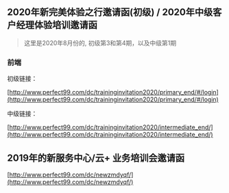 ## 2020年新完美体验之行邀请函(初级) / 2020年中级客户经理体验培训邀请函

> 这里是2020年8月份的, 初级第3和第4期，以及中级第1期

### 前端 

初级链接：

[http://www.perfect99.com/dc/traininginvitation2020/primary_end/#/login](http://www.perfect99.com/dc/traininginvitation2020/primary_end/#/login)

中级链接：

[http://www.perfect99.com/dc/traininginvitation2020/intermediate_end/](http://www.perfect99.com/dc/traininginvitation2020/intermediate_end/)




## 2019年的新服务中心/云+ 业务培训会邀请函

[http://www.perfect99.com/dc/newzmdyqf/](http://www.perfect99.com/dc/newzmdyqf/)

